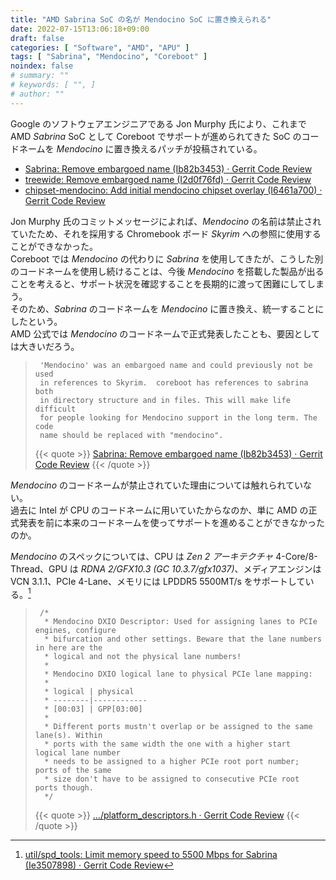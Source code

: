 ```yaml
---
title: "AMD Sabrina SoC の名が Mendocino SoC に置き換えられる"
date: 2022-07-15T13:06:18+09:00
draft: false
categories: [ "Software", "AMD", "APU" ]
tags: [ "Sabrina", "Mendocino", "Coreboot" ]
noindex: false
# summary: ""
# keywords: [ "", ]
# author: ""
---
```


Google のソフトウェアエンジニアである Jon Murphy 氏により、これまで AMD *Sabrina* SoC として Coreboot でサポートが進められてきた SoC のコードネームを *Mendocino* に置き換えるパッチが投稿されている。  

 * [Sabrina: Remove embargoed name (Ib82b3453) · Gerrit Code Review](https://review.coreboot.org/c/amd_blobs/+/65864/1)
 * [treewide: Remove embargoed name (I2d0f76fd) · Gerrit Code Review](https://review.coreboot.org/c/coreboot/+/65861/6)
 * [chipset-mendocino: Add initial mendocino chipset overlay (I6461a700) · Gerrit Code Review](https://chromium-review.googlesource.com/c/chromiumos/overlays/board-overlays/+/3727882/9)

Jon Murphy 氏のコミットメッセージによれば、*Mendocino* の名前は禁止されていたため、それを採用する Chromebook ボード *Skyrim* への参照に使用することができなかった。  
Coreboot では *Mendocino* の代わりに *Sabrina* を使用してきたが、こうした別のコードネームを使用し続けることは、今後 *Mendocino* を搭載した製品が出ることを考えると、サポート状況を確認することを長期的に渡って困難にしてしまう。  
そのため、*Sabrina* のコードネームを *Mendocino* に置き換え、統一することにしたという。  
AMD 公式では *Mendocino* のコードネームで正式発表したことも、要因としては大きいだろう。  

 > 		'Mendocino' was an embargoed name and could previously not be used
 > 		in references to Skyrim.  coreboot has references to sabrina both
 > 		in directory structure and in files. This will make life difficult
 > 		for people looking for Mendocino support in the long term. The code
 > 		name should be replaced with "mendocino".
 >
 > {{< quote >}} [Sabrina: Remove embargoed name (Ib82b3453) · Gerrit Code Review](https://review.coreboot.org/c/amd_blobs/+/65864/1) {{< /quote >}}

*Mendocino* のコードネームが禁止されていた理由については触れられていない。  
過去に Intel が CPU のコードネームに用いていたからなのか、単に AMD の正式発表を前に本来のコードネームを使ってサポートを進めることができなかったのか。  

*Mendocino* のスペックについては、CPU は *Zen 2 アーキテクチャ* 4-Core/8-Thread、GPU は *RDNA 2/GFX10.3 (GC 10.3.7/gfx1037)*、メディアエンジンは VCN 3.1.1、PCIe 4-Lane、メモリには LPDDR5 5500MT/s をサポートしている。[^lpddr5]  

[^lpddr5]: [util/spd_tools: Limit memory speed to 5500 Mbps for Sabrina (Ie3507898) · Gerrit Code Review](https://review.coreboot.org/c/coreboot/+/65708/2)

 > 		/*
 > 		 * Mendocino DXIO Descriptor: Used for assigning lanes to PCIe engines, configure
 > 		 * bifurcation and other settings. Beware that the lane numbers in here are the
 > 		 * logical and not the physical lane numbers!
 > 		 *
 > 		 * Mendocino DXIO logical lane to physical PCIe lane mapping:
 > 		 *
 > 		 * logical | physical
 > 		 * --------|------------
 > 		 * [00:03] | GPP[03:00]
 > 		 *
 > 		 * Different ports mustn't overlap or be assigned to the same lane(s). Within
 > 		 * ports with the same width the one with a higher start logical lane number
 > 		 * needs to be assigned to a higher PCIe root port number; ports of the same
 > 		 * size don't have to be assigned to consecutive PCIe root ports though.
 > 		 */
 >
 > {{< quote >}} […/platform_descriptors.h · Gerrit Code Review](https://review.coreboot.org/c/coreboot/+/65861/6/src/vendorcode/amd/fsp/mendocino/platform_descriptors.h#b187) {{< /quote >}}
